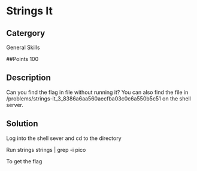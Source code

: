# Strings It

## Catergory
General Skills

##Points
100

## Description 
Can you find the flag in file without running it? You can also find the file in /problems/strings-it_3_8386a6aa560aecfba03c0c6a550b5c51 on the shell server.

## Solution
Log into the shell sever and cd to the directory

Run strings strings | grep -i pico

To get the flag
